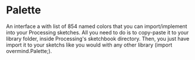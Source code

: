 # Palette
An interface a with list of 854 named colors that you can import/implement into your Processing sketches.
All you need to do is to copy-paste it to your library folder, inside Processing's sketchbook directory.
Then, you just have import it to your sketchs like you would with any other library (import overmind.Palette;).
